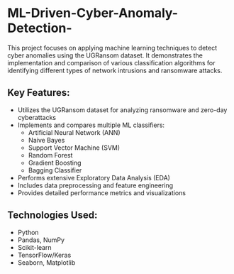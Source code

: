 # ML-Driven-Cyber-Anomaly-Detection-
This project focuses on applying machine learning techniques to detect cyber anomalies using the UGRansom dataset. It demonstrates the implementation and comparison of various classification algorithms for identifying different types of network intrusions and ransomware attacks.

## Key Features:
- Utilizes the UGRansom dataset for analyzing ransomware and zero-day cyberattacks
- Implements and compares multiple ML classifiers:
  - Artificial Neural Network (ANN)
  - Naive Bayes
  - Support Vector Machine (SVM)
  - Random Forest
  - Gradient Boosting
  - Bagging Classifier
- Performs extensive Exploratory Data Analysis (EDA)
- Includes data preprocessing and feature engineering
- Provides detailed performance metrics and visualizations

## Technologies Used:
- Python
- Pandas, NumPy
- Scikit-learn
- TensorFlow/Keras
- Seaborn, Matplotlib
